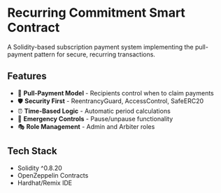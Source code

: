 # Recurring Commitment Smart Contract

A Solidity-based subscription payment system implementing the pull-payment pattern for secure, recurring transactions.

## Features
- 🔄 **Pull-Payment Model** - Recipients control when to claim payments
- 🛡️ **Security First** - ReentrancyGuard, AccessControl, SafeERC20
- ⏰ **Time-Based Logic** - Automatic period calculations
- 🚨 **Emergency Controls** - Pause/unpause functionality
- 🎭 **Role Management** - Admin and Arbiter roles

## Tech Stack
- Solidity ^0.8.20
- OpenZeppelin Contracts
- Hardhat/Remix IDE
